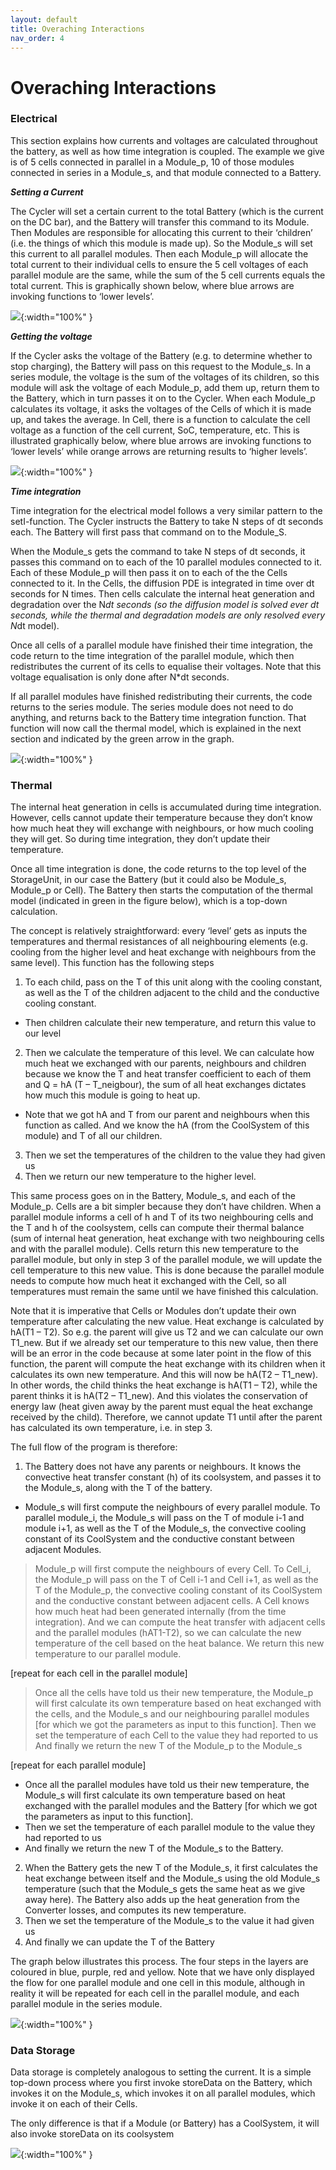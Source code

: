 ```yaml
---
layout: default
title: Overaching Interactions
nav_order: 4
---
```



# Overaching Interactions

### Electrical

This section explains how currents and voltages are calculated throughout the battery, as well as how time integration is coupled. The example we give is of 5 cells connected in parallel in a Module_p, 10 of those modules connected in series in a Module_s, and that module connected to a Battery.

***Setting a Current***

The Cycler will set a certain current to the total Battery (which is the current on the DC bar), and the Battery will transfer this command to its Module. Then Modules are responsible for allocating this current to their ‘children’ (i.e. the things of which this module is made up). So the Module_s will set this current to all parallel modules. Then each Module_p will allocate the total current to their individual cells to ensure the 5 cell voltages of each parallel module are the same, while the sum of the 5 cell currents equals the total current. This is graphically shown below, where blue arrows are invoking functions to ‘lower levels’.

![](img/setCurrent.svg){:width="100%" }

***Getting the voltage***

If the Cycler asks the voltage of the Battery (e.g. to determine whether to stop charging), the Battery will pass on this request to the Module_s. In a series module, the voltage is the sum of the voltages of its children, so this module will ask the voltage of each Module_p, add them up, return them to the Battery, which in turn passes it on to the Cycler. When each Module_p calculates its voltage, it asks the voltages of the Cells of which it is made up, and takes the average. In Cell, there is a function to calculate the cell voltage as a function of the cell current, SoC, temperature, etc. This is illustrated graphically below, where blue arrows are invoking functions to ‘lower levels’ while orange arrows are returning results to ‘higher levels’.

![](img/getV.svg){:width="100%" }

***Time integration***

Time integration for the electrical model follows a very similar pattern to the setI-function. The Cycler instructs the Battery to take N steps of dt seconds each. The Battery will first pass that command on to the Module_S.

When the Module_s gets the command to take N steps of dt seconds, it passes this command on to each of the 10 parallel modules connected to it. Each of these Module_p will then pass it on to each of the the Cells connected to it. In the Cells, the diffusion PDE is integrated in time over dt seconds for N times. Then cells calculate the internal heat generation and degradation over the N*dt seconds (so the diffusion model is solved ever dt seconds, while the thermal and degradation models are only resolved every N*dt model).

Once all cells of a parallel module have finished their time integration, the code return to the time integration of the parallel module, which then redistributes the current of its cells to equalise their voltages. Note that this voltage equalisation is only done after N*dt seconds.

If all parallel modules have finished redistributing their currents, the code returns to the series module. The series module does not need to do anything, and returns back to the Battery time integration function. That function will now call the thermal model, which is explained in the next section and indicated by the green arrow in the graph.

![](img/timeStep.svg){:width="100%" }

### Thermal

The internal heat generation in cells is accumulated during time integration. However, cells cannot update their temperature because they don’t know how much heat they will exchange with neighbours, or how much cooling they will get. So during time integration, they don’t update their temperature.

Once all time integration is done, the code returns to the top level of the StorageUnit, in our case the Battery (but it could also be Module_s, Module_p or Cell). The Battery then starts the computation of the thermal model (indicated in green in the figure below), which is a top-down calculation. 

The concept is relatively straightforward: every ‘level’ gets as inputs the temperatures and thermal resistances of all neighbouring elements (e.g. cooling from the higher level and heat exchange with neighbours from the same level). This function has the following steps

1.	To each child, pass on the T of this unit along with the cooling constant, as well as the T of the children adjacent to the child and the conductive cooling constant.
- Then children calculate their new temperature, and return this value to our level
2.	Then we calculate the temperature of this level. We can calculate how much heat we exchanged with our parents, neighbours and children because we know the T and heat transfer coefficient to each of them and Q = hA (T – T_neigbour), the sum of all heat exchanges dictates how much this module is going to heat up.
- Note that we got hA and T from our parent and neighbours when this function as called. And we know the hA (from the CoolSystem of this module) and T of all our children.
3.	Then we set the temperatures of the children to the value they had given us
4.	Then we return our new temperature to the higher level.

This same process goes on in the Battery, Module_s, and each of the Module_p. Cells are a bit simpler because they don’t have children. When a parallel module informs a cell of h and T of its two neighbouring cells and the T and h of the coolsystem, cells can compute their thermal balance (sum of internal heat generation, heat exchange with two neighbouring cells and with the parallel module). Cells return this new temperature to the parallel module, but only in step 3 of the parallel module, we will update the cell temperature to this new value. This is done because the parallel module needs to compute how much heat it exchanged with the Cell, so all temperatures must remain the same until we have finished this calculation.

Note that it is imperative that Cells or Modules don’t update their own temperature after calculating the new value. Heat exchange is calculated by hA(T1 – T2). So e.g. the parent will give us T2 and we can calculate our own T1_new. But if we already set our temperature to this new value, then there will be an error in the code because at some later point in the flow of this function, the parent will compute the heat exchange with its children when it calculates its own new temperature. And this will now be hA(T2 – T1_new). In other words, the child thinks the heat exchange is hA(T1 – T2), while the parent thinks it is hA(T2 – T1_new). And this violates the conservation of energy law (heat given away by the parent must equal the heat exchange received by the child). Therefore, we cannot update T1 until after the parent has calculated its own temperature, i.e. in step 3.

The full flow of the program is therefore:
1.	The Battery does not have any parents or neighbours. It knows the convective heat transfer constant (h) of its coolsystem, and passes it to the Module_s, along with the T of the battery.
- Module_s will first compute the neighbours of every parallel module. To parallel module_i, the Module_s will pass on the T of module i-1 and module i+1, as well as the T of the Module_s, the convective cooling constant of its CoolSystem and the conductive constant between adjacent Modules.
>	Module_p will first compute the neighbours of every Cell. To Cell_i, the Module_p will pass on the T of Cell i-1 and Cell i+1, as well as the T of the Module_p, the convective cooling constant of its CoolSystem and the conductive constant between adjacent cells.
>	A Cell knows how much heat had been generated internally (from the time integration). And we can compute the heat transfer with adjacent cells and the parallel modules (hAT1-T2), so we can calculate the new temperature of the cell based on the heat balance. We return this new temperature to our parallel module.

[repeat for each cell in the parallel module]

>	Once all the cells have told us their new temperature, the Module_p will first calculate its own temperature based on heat exchanged with the cells, and the Module_s and our neighbouring parallel modules [for which we got the parameters as input to this function].
>	Then we set the temperature of each Cell to the value they had reported to us
>	And finally we return the new T of the Module_p to the Module_s

[repeat for each parallel module]

-	Once all the parallel modules have told us their new temperature, the Module_s will first calculate its own temperature based on heat exchanged with the parallel modules and the Battery [for which we got the parameters as input to this function].
-	Then we set the temperature of each parallel module to the value they had reported to us
-	And finally we return the new T of the Module_s to the Battery.
2.	When the Battery gets the new T of the Module_s, it first calculates the heat exchange between itself and the Module_s using the old Module_s temperature (such that the Module_s gets the same heat as we give away here). The Battery also adds up the heat generation from the Converter losses, and computes its new temperature.
3.	Then we set the temperature of the Module_s to the value it had given us
4.	And finally we can update the T of the Battery

The graph below illustrates this process. The four steps in the layers are coloured in blue, purple, red and yellow. Note that we have only displayed the flow for one parallel module and one cell in this module, although in reality it will be repeated for each cell in the parallel module, and each parallel module in the series module.

![](img/process.svg){:width="100%" }

### Data Storage

Data storage is completely analogous to setting the current. It is a simple top-down process where you first invoke storeData on the Battery, which invokes it on the Module_s, which invokes it on all parallel modules, which invoke it on each of their Cells.

The only difference is that if a Module (or Battery) has a CoolSystem, it will also invoke storeData on its coolsystem


![](img/storeData.svg){:width="100%" }


